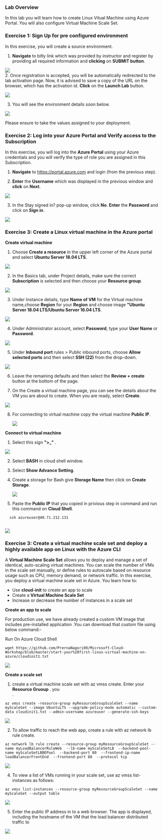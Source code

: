 

   
 
 ### Lab Overview
 In this lab you will learn how to create Linux Vitual Machine using Azure Portal. You will also configure Virtual Machine Scale Set.


### Exercise 1: Sign Up for pre configured environment

In this exercise, you will create a source environment.
1.	**Navigate** to bitly link which was provided by instructor and register by providing all required information and **clicking** on **SUBMIT button**.<br/>

<img src="images/sigin1.png"/><br/>
2. Once registration is accepted, you will be automatically redirected to the lab activation page. Now, it is advised to save a copy of the URL on the browser, which has the activation id. **Click** on the **Launch Lab** button.<br/>

<img src="images/screen1.png"/><br/>

3. You will see the environment details soon below.<br/>

<img src="images/screen2.png"/><br/>

Please ensure to take the values assigned to your deployment.

### Exercise 2: Log into your Azure Portal and Verify access to the Subscription

In this exercise, you will log into the **Azure Portal** using your Azure credentials and you will verify the type of role you are assigned in this Subscription.

1.  **Navigate** to https://portal.azure.com and login (from the previous step).

2.  **Enter** the **Username** which was displayed in the previous window and **click** on **Next**.<br/>

<img src="images/sccreen3.png"/><br/>

3.	In the Stay signed in? pop-up window, click **No**. **Enter** the **Password** and click on **Sign in**.<br/>

<img src="images/validation.png.png"/><br/>

### Exercise 3: Create a Linux virtual machine in the Azure portal


**Create virtual machine**

1. Choose **Create a resource** in the upper left corner of the Azure portal and select **Ubuntu Server 18.04 LTS**.<br/>

<img src="images/ubuntunew.png"/><br/>

2. In the Basics tab, under Project details, make sure the correct **Subscription** is selected and then choose your **Resource group**.<br/>

<img src="images/suscription.png"/><br/>

3. Under Instance details, type **Name of VM** for the Virtual machine name,choose **Region** for your **Region** and choose image **"Ubuntu Server 18.04 LTS/Ubuntu Server 16.04 LTS**.<br/>

<img src="images/vmname.png"/><br/>

4. Under Administrator account, select **Password**, type your **User Name** or **Password**.<br/>

<img src="images/adminp.png"/><br/>

5. Under **Inbound port** rules > Public inbound ports, choose **Allow selected ports** and then select **SSH (22)** from the drop-down.<br/>

<img src="images/portssh.png"/><br/>

6. Leave the remaining defaults and then select the **Review + create** button at the bottom of the page.<br/>

7. On the Create a virtual machine page, you can see the details about the VM you are about to create. When you are ready, select        **Create**.<br/>
 
 <img src="images/validation.png"/><br/>

8. For connecting to virtual machine copy the virtual machine **Public IP**. <br/>

      <img src="images/ubuntufinal.png"/><br/>
      
**Connect to virtual machine**

1. Select this sign **">_"** .<br/>

<img src="images/azureclisign.png"/><br/>

2. Select **BASH** in cloud shell window.<br/>

3. Select **Show Advance Setting**.<br/>

4. Create a storage for Bash give **Storage Name** then click on **Create Storage**.<br/>

   <img src="images/st.png"/><br/>

5. Paste the **Public IP** that you copied in privious step in command and run this command on **Cloud Shell**.<br/>

  ```
    ssh azureuser@40.71.212.131
   
  ```
<img src="images/ssh.png"/><br/>


### Exercise 3: Create a virtual machine scale set and deploy a highly available app on Linux with the Azure CLI

A **Virtual Machine Scale Set** allows you to deploy and manage a set of identical, auto-scaling virtual machines. You can scale the number of VMs in the scale set manually, or define rules to autoscale based on resource usage such as CPU, memory demand, or network traffic. In this exercise, you deploy a virtual machine scale set in Azure. You learn how to:<br/>

- Use **cloud-init** to create an app to scale<br/>
- Create a **Virtual Machine Scale Set**<br/>
- Increase or decrease the number of instances in a scale set<br/>


**Create an app to scale** <br/>

For production use, we have already created a custom VM image that includes pre-installed application .You can download that custom file using below command:-

Run On Azure Cloud Shell<br/>
```
wget https://github.com/PrernaNagori09/Microsoft-Cloud-Workshop/blob/master/start-your%20first-linux-virtual-machine-on-azure/cloudinit1.txt
```

<img src="images/githubscript.png"/><br/>


**Create a scale set** <br/>

1. create a virtual machine scale set with az vmss create. Enter your **Resource Gruoup** . you<br/>. 

```
az vmss create -resource-group myResourceGroupScaleSet --name myScaleSet --image UbuntuLTS --upgrade-policy-mode automatic --custom-data cloudinit1.txt --admin-username azureuser --generate-ssh-keys
```
<img src="images/scalsetscreenshot.png"/><br/>
  
  2. To allow traffic to reach the web app, create a rule with az network lb rule create.<br/>
 ```
az network lb rule create --resource-group myResourceGroupScaleSet --name myLoadBalancerRuleWeb  --lb-name myScaleSetLB  --backend-pool-name myScaleSetLBBEPool  --backend-port 80  --frontend-ip-name loadBalancerFrontEnd  --frontend-port 80  --protocol tcp
  ```
  <img src="images/Loadbalancerrule1.png"/><br/>
  
  
  4. To view a list of VMs running in your scale set, use az vmss list-instances as follows:
  ```
az vmss list-instances --resource-group myResourceGroupScaleSet --name myScaleSet --output table 
  ```
  <img src="images/runninginstances.png"/><br/>
  
  5. Enter the public IP address in to a web browser. The app is displayed, including the hostname of the VM that the load balancer          distributed traffic to <br/>
  
   <img src="images/output.png"/><br/>
   
   
  
  
 
  



